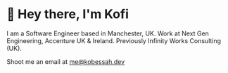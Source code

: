 # 👋 Hey there, I'm Kofi


I am a Software Engineer based in Manchester, UK. Work at Next Gen Engineering, Accenture UK & Ireland. Previously Infinity Works Consulting (UK).

Shoot me an email at me@kobessah.dev

<!---
kobessah/kobessah is a ✨ special ✨ repository because its `README.md` (this file) appears on your GitHub profile.
You can click the Preview link to take a look at your changes.
--->
